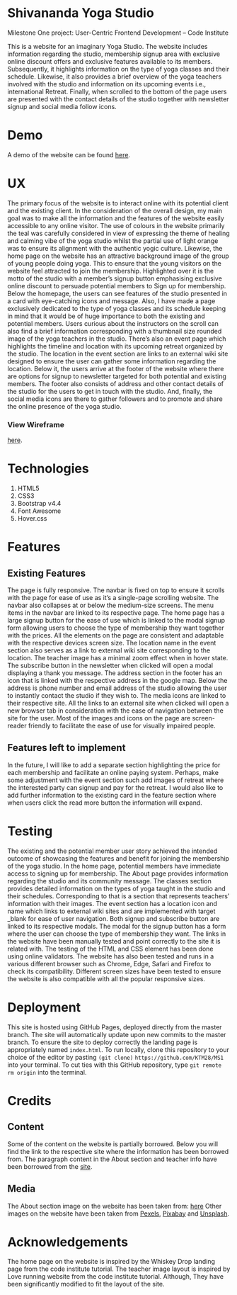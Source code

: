 # Shivananda Yoga Studio 
Milestone One project: User-Centric Frontend Development – Code Institute

This is a website for an imaginary Yoga Studio. The website includes information regarding the studio, membership signup area with exclusive online discount offers and exclusive features available to its members. Subsequently, it highlights information on the type of yoga classes and their schedule. Likewise, it also provides a brief overview of the yoga teachers involved with the studio and information on its upcoming events i.e., international Retreat. Finally, when scrolled to the bottom of the page users are presented with the contact details of the studio together with newsletter signup and social media follow icons.

# Demo
A demo of the website can be found [here](https://ktm28.github.io/MS1/).

# UX
The primary focus of the website is to interact online with its potential client and the existing client. In the consideration of the overall design, my main goal was to make all the information and the features of the website easily accessible to any online visitor. The use of colours in the website primarily the teal was carefully considered in view of expressing the theme of healing and calming vibe of the yoga studio whilst the partial use of light orange was to ensure its alignment with the authentic yogic culture. 
Likewise, the home page on the website has an attractive background image of the group of young people doing yoga. This to ensure that the young visitors on the website feel attracted to join the membership. Highlighted over it is the motto of the studio with a member’s signup button emphasising exclusive online discount to persuade potential members to Sign up for membership.
Below the homepage, the users can see features of the studio presented in a card with eye-catching icons and message. Also, I have made a page exclusively dedicated to the type of yoga classes and its schedule keeping in mind that it would be of huge importance to both the existing and potential members. Users curious about the instructors on the scroll can also find a brief information corresponding with a thumbnail size rounded image of the yoga teachers in the studio. There’s also an event page which highlights the timeline and location with its upcoming retreat organized by the studio. The location in the event section are links to an external wiki site designed to ensure the user can gather some information regarding the location. Below it, the users arrive at the footer of the website where there are options for signup to newsletter targeted for both potential and existing members. The footer also consists of address and other contact details of the studio for the users to get in touch with the studio. And, finally, the social media icons are there to gather followers and to promote and share the online presence of the yoga studio.

### View Wireframe 
[here](https://github.com/KTM28/MS1/tree/master/wireframe).


# Technologies
1.	HTML5
2.	CSS3
3.	Bootstrap v4.4
4.	Font Awesome 
5.	Hover.css



# Features



## Existing Features
The page is fully responsive. The navbar is fixed on top to ensure it scrolls with the page for ease of use as it’s a single-page scrolling website. The navbar also collapses at or below the medium-size screens. The menu items in the navbar are linked to its respective page. The home page has a large signup button for the ease of use which is linked to the modal signup form allowing users to choose the type of membership they want together with the prices. All the elements on the page are consistent and adaptable with the respective devices screen size. The location name in the event section also serves as a link to external wiki site corresponding to the location. The teacher image has a minimal zoom effect when in hover state. The subscribe button in the newsletter when clicked will open a modal displaying a thank you message. The address section in the footer has an icon that is linked with the respective address in the google map. Below the address is phone number and email address of the studio allowing the user to instantly contact the studio if they wish to. The media icons are linked to their respective site. All the links to an external site when clicked will open a new browser tab in consideration with the ease of navigation between the site for the user. Most of the images and icons on the page are screen-reader friendly to facilitate the ease of use for visually impaired people.


## Features left to implement
In the future, I will like to add a separate section highlighting the price for each membership and facilitate an online paying system. Perhaps, make some adjustment with the event section such add images of retreat where the interested party can signup and pay for the retreat. I would also like to add further information to the existing card in the feature section where when users click the read more button the information will expand.


# Testing
The existing and the potential member user story achieved the intended outcome of showcasing the features and benefit for joining the membership of the yoga studio. In the home page, potential members have immediate access to signing up for membership. The About page provides information regarding the studio and its community message. The classes section provides detailed information on the types of yoga taught in the studio and their schedules. Corresponding to that is a section that represents teachers’ information with their images. The event section has a location icon and name which links to external wiki sites and are implemented with target _blank for ease of user navigation. Both signup and subscribe button are linked to its respective modals. The modal for the signup button has a form where the user can choose the type of membership they want. The links in the website have been manually tested and point correctly to the site it is related with. The testing of the HTML and CSS element has been done using online validators. The website has also been tested and runs in a various different browser such as Chrome, Edge, Safari and Firefox to check its compatibility. Different screen sizes have been tested to ensure the website is also compatible with all the popular responsive sizes.


# Deployment
This site is hosted using GitHub Pages, deployed directly from the master branch. The site will automatically update upon new commits to the master branch. To ensure the site to deploy correctly the landing page is appropriately named `index.html`.
To run locally, clone this repository to your choice of the editor by pasting `(git clone)` `https://github.com/KTM28/MS1`   into your terminal. To cut ties with this GitHub repository, type `git remote rm origin` into the terminal.


# Credits


## Content
Some of the content on the website is partially borrowed. Below you will find the link to the respective site where the information has been borrowed from.
The paragraph content in the About section and teacher info have been borrowed from the [site](http://www.yogabuzz.org/).



## Media
The About section image on the website has been taken from:
[here](https://www.freepik.com/)
Other images on the website have been taken from [Pexels](https://www.pexels.com/), [Pixabay](https://pixabay.com/) and [Unsplash](https://unsplash.com/).



# Acknowledgements
The home page on the website is inspired by the Whiskey Drop landing page from the code institute tutorial. The teacher image layout is inspired by Love running website from the code institute tutorial. Although, They have been significantly modified to fit the layout of the site. 




